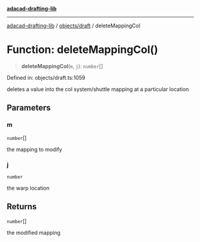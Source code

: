 [**adacad-drafting-lib**](../../../README.md)

***

[adacad-drafting-lib](../../../modules.md) / [objects/draft](../README.md) / deleteMappingCol

# Function: deleteMappingCol()

> **deleteMappingCol**(`m`, `j`): `number`[]

Defined in: objects/draft.ts:1059

deletes a value into the col system/shuttle mapping at a particular location

## Parameters

### m

`number`[]

the mapping to modify

### j

`number`

the warp location

## Returns

`number`[]

the modified mapping
